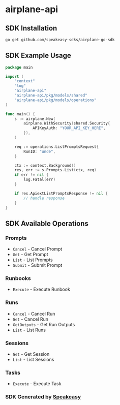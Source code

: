 # airplane-api

<!-- Start SDK Installation -->
## SDK Installation

```bash
go get github.com/speakeasy-sdks/airplane-go-sdk
```
<!-- End SDK Installation -->

## SDK Example Usage
<!-- Start SDK Example Usage -->
```go
package main

import (
    "context"
    "log"
    "airplane-api"
    "airplane-api/pkg/models/shared"
    "airplane-api/pkg/models/operations"
)

func main() {
    s := airplane.New(
        airplane.WithSecurity(shared.Security{
            APIKeyAuth: "YOUR_API_KEY_HERE",
        }),
    )

    req := operations.ListPromptsRequest{
        RunID: "unde",
    }

    ctx := context.Background()
    res, err := s.Prompts.List(ctx, req)
    if err != nil {
        log.Fatal(err)
    }

    if res.ApiextListPromptsResponse != nil {
        // handle response
    }
}
```
<!-- End SDK Example Usage -->

<!-- Start SDK Available Operations -->
## SDK Available Operations


### Prompts

* `Cancel` - Cancel Prompt
* `Get` - Get Prompt
* `List` - List Prompts
* `Submit` - Submit Prompt

### Runbooks

* `Execute` - Execute Runbook

### Runs

* `Cancel` - Cancel Run
* `Get` - Cancel Run
* `GetOutputs` - Get Run Outputs
* `List` - List Runs

### Sessions

* `Get` - Get Session
* `List` - List Sessions

### Tasks

* `Execute` - Execute Task
<!-- End SDK Available Operations -->

### SDK Generated by [Speakeasy](https://docs.speakeasyapi.dev/docs/using-speakeasy/client-sdks)
